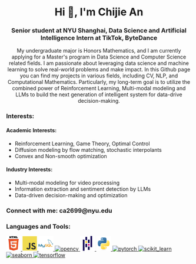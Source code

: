 <h1 align="center">Hi 👋, I'm Chijie An</h1>
<h3 align="center">Senior student at NYU Shanghai, Data Science and Artificial Intelligence Intern at TikTok, ByteDance</h3>
<p align="center">My undergraduate major is Honors Mathematics, and I am currently applying for a Master's program in Data Science and Computer Science related fields. I am passionate about leveraging data science and machine learning to solve real-world problems and make impact. In this Github page you can find my projects in various fields, including CV, NLP, and Computational Mathematics. Particularly, my long-term goal is to utilize the combined power of Reinforcement Learning, Multi-modal modeling and LLMs to build the next generation of intelligent system for data-drive decision-making. </p>

<h3 align="left">Interests:</h3>

<h4 align="left">Academic Interests:</h4>
<ul>
    <li>Reinforcement Learning, Game Theory, Optimal Control</li>
    <li>Diffusion modeling by flow matching, stochastic interpolants</li>
    <li>Convex and Non-smooth optimization</li>
</ul>

<h4 align="left">Industry Interests:</h4>
<ul>
    <li>Multi-modal modeling for video processing </li>
    <li>Information extraction and sentiment detection by LLMs</li>
    <li>Data-driven decision-making and optimization</li>
</ul>
<h3 align="left">Connect with me: ca2699@nyu.edu</h3>
<p align="left">
</p>

<h3 align="left">Languages and Tools:</h3>
<p align="left"> <a href="https://www.w3.org/html/" target="_blank" rel="noreferrer"> <img src="https://raw.githubusercontent.com/devicons/devicon/master/icons/html5/html5-original-wordmark.svg" alt="html5" width="40" height="40"/> </a> <a href="https://developer.mozilla.org/en-US/docs/Web/JavaScript" target="_blank" rel="noreferrer"> <img src="https://raw.githubusercontent.com/devicons/devicon/master/icons/javascript/javascript-original.svg" alt="javascript" width="40" height="40"/> </a> <a href="https://www.mysql.com/" target="_blank" rel="noreferrer"> <img src="https://raw.githubusercontent.com/devicons/devicon/master/icons/mysql/mysql-original-wordmark.svg" alt="mysql" width="40" height="40"/> </a> <a href="https://opencv.org/" target="_blank" rel="noreferrer"> <img src="https://www.vectorlogo.zone/logos/opencv/opencv-icon.svg" alt="opencv" width="40" height="40"/> </a> <a href="https://pandas.pydata.org/" target="_blank" rel="noreferrer"> <img src="https://raw.githubusercontent.com/devicons/devicon/2ae2a900d2f041da66e950e4d48052658d850630/icons/pandas/pandas-original.svg" alt="pandas" width="40" height="40"/> </a> <a href="https://www.python.org" target="_blank" rel="noreferrer"> <img src="https://raw.githubusercontent.com/devicons/devicon/master/icons/python/python-original.svg" alt="python" width="40" height="40"/> </a> <a href="https://pytorch.org/" target="_blank" rel="noreferrer"> <img src="https://www.vectorlogo.zone/logos/pytorch/pytorch-icon.svg" alt="pytorch" width="40" height="40"/> </a> <a href="https://scikit-learn.org/" target="_blank" rel="noreferrer"> <img src="https://upload.wikimedia.org/wikipedia/commons/0/05/Scikit_learn_logo_small.svg" alt="scikit_learn" width="40" height="40"/> </a> <a href="https://seaborn.pydata.org/" target="_blank" rel="noreferrer"> <img src="https://seaborn.pydata.org/_images/logo-mark-lightbg.svg" alt="seaborn" width="40" height="40"/> </a> <a href="https://www.tensorflow.org" target="_blank" rel="noreferrer"> <img src="https://www.vectorlogo.zone/logos/tensorflow/tensorflow-icon.svg" alt="tensorflow" width="40" height="40"/> </a> </p>
